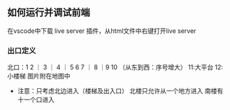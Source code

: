 ## 如何运行并调试前端
在vscode中下载 live server 插件，从html文件中右键打开live server

### 出口定义
北口：1   2 ｜ 3   ｜ 4 ｜ 5  6  7 ｜ 8  ｜9  10  （从东到西：序号增大）
11:大平台 12:小楼梯
图片附在地图中

- 注意：只考虑北边进入（楼梯及出入口）
北楼只允许从一个地方进入
南楼有十一个口进入
